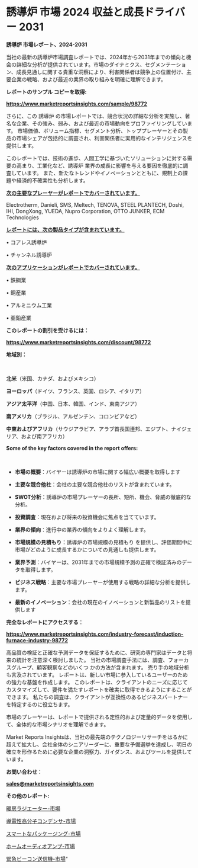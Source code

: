 # 誘導炉 市場 2024 収益と成長ドライバー 2031

<strong>誘導炉 市場レポート、2024-2031</strong>

当社の最新の誘導炉市場調査レポートでは、2024年から2031年までの傾向と機会の詳細な分析が提供されています。市場のダイナミクス、セグメンテーション、成長見通しに関する貴重な洞察により、利害関係者は競争上の位置付け、主要企業の戦略、および最近の業界の取り組みを明確に理解できます。



<strong>レポートのサンプル コピーを取得:</strong> <a href=https://www.marketreportsinsights.com/sample/98772>

<strong><u>https://www.marketreportsinsights.com/sample/98772</u></strong></a>

さらに、この 誘導炉 の市場レポートでは、競合状況の詳細な分析を実施し、著名な企業、その強み、弱み、および最近の市場動向をプロファイリングしています。 市場価値、ボリューム指標、セグメント分析、トッププレーヤーとその製品の市場シェアが包括的に調査され、利害関係者に実用的なインテリジェンスを提供します。

このレポートでは、技術の進歩、人間工学に基づいたソリューションに対する需要の高まり、工業化など、誘導炉 業界の成長に影響を与える要因を徹底的に調査しています。 また、新たなトレンドやイノベーションとともに、規制上の課題や経済的不確実性も分析します。



<strong><u>次の主要なプレーヤーがレポートでカバーされています。</u></strong>

Electrotherm, Danieli, SMS, Meltech, TENOVA, STEEL PLANTECH, Doshi, IHI, DongXong, YUEDA, Nupro Corporation, OTTO JUNKER, ECM Technologies



<strong><u><b>レポートには、次の製品タイプが含まれています。</b></u></strong>

• コアレス誘導炉

• チャンネル誘導炉



<strong><u><b>次のアプリケーションがレポートでカバーされています。</b></u></strong>

• 鉄鋼業

• 銅産業

• アルミニウム工業

• 亜鉛産業



<strong><b>このレポートの割引を受けるには：</b></strong>

<a href=https://www.marketreportsinsights.com/discount/98772>

<strong><u>https://www.marketreportsinsights.com/discount/98772</u></strong></a>



<strong>地域別：</strong>

<strong> </strong>



<strong>北米</strong>（米国、カナダ、およびメキシコ）



<strong>ヨーロッパ</strong>（ドイツ、フランス、英国、ロシア、イタリア）



<strong>アジア太平洋</strong>（中国、日本、韓国、インド、東南アジア）



<strong>南アメリカ</strong>（ブラジル、アルゼンチン、コロンビアなど）



<strong>中東およびアフリカ</strong>（サウジアラビア、アラブ首長国連邦、エジプト、ナイジェリア、および南アフリカ）



<strong>Some of the key factors covered in the report offers:</strong>

<strong> </strong>
<ul>
  <li>

<strong>市場の概要</strong>：バイヤーは誘導炉の市場に関する幅広い概要を取得します</li>
  <li>

<strong>主要な競合他社</strong>：会社の主要な競合他社のリストが含まれています。</li>
  <li>

<strong>SWOT分析</strong>：誘導炉の市場プレーヤーの長所、短所、機会、脅威の徹底的な分析。</li>
  <li>

<strong>投資調査</strong>：現在および将来の投資機会に焦点を当てています。</li>
  <li>

<strong>業界の傾向</strong>：進行中の業界の傾向をよりよく理解します。</li>
  <li>

<strong>市場規模の見積もり</strong>：誘導炉の市場規模の見積もり を提供し、評価期間中に市場がどのように成長するかについての見通しも提供します。</li>
  <li>

<strong>業界予測</strong>：バイヤーは、2031年までの市場規模予測の正確で検証済みのデータを取得します。</li>
  <li>

<strong>ビジネス戦略</strong>：主要な市場プレーヤーが使用する戦略の詳細な分析を提供します。</li>
  <li>

<strong>最新のイノベーション</strong>：会社の現在のイノベーションと新製品のリストを提供します</li>
</ul>


<strong>完全なレポートにアクセスする</strong>：

<a href=https://www.marketreportsinsights.com/industry-forecast/induction-furnace-industry-98772>

<strong><u>https://www.marketreportsinsights.com/industry-forecast/induction-furnace-industry-98772</u></strong></a>

高品質の検証と正確な予測データを保証するために、研究の専門家はデータと将来の統計を注意深く検討しました。 当社の市場調査手法には、調査、フォーカスグループ、顧客観察などのいくつ かの方法が含まれます。 売り手の地域分析も言及されています。 レポートは、新しい市場に参入しているユーザーのための強力な基盤を作成します。 このレポートは、クライアントのニーズに応じてカスタマイズして、要件を満たすレポートを確実に取得できるようにすることができます。 私たちの調査は、クライアントが互換性のあるビジネスパートナーを特定するのに役立ちます。

市場のプレーヤーは、レポートで提供される定性的および定量的データを使用して、全体的な市場シナリオを理解できます。

Market Reports Insightsは、当社の最先端のテクノロジーリサーチをはるかに超えて拡大し、会社全体のシニアリーダーに、重要な予備選挙を達成し、明日の確立を形作るために必要な企業の洞察力、ガイダンス、およびツールを提供しています。



<strong><b>お問い合わせ</b></strong>：

<a href=mailto:sales@marketreportsinsights.com>

<strong><u>sales@marketreportsinsights.com</u></strong></a>



<strong>その他のレポート:</strong>

<a href=https://www.linkedin.com/pulse/暖房ラジエーター-市場-2023-競争分析と事業成長-2030-data-dive-discoveries-24-analysis-w0muf/>暖房ラジエーター-市場</a>

<a href=https://www.linkedin.com/pulse/導電性高分子コンデンサ-市場レポート2023-2030-グローバル導電性高分子コンデン-xjrtf/>導電性高分子コンデンサ-市場</a>

<a href=https://www.linkedin.com/pulse/スマートなパッケージング-市場-2023-swot-分析と成長率-2030-pr-news-hub-7aaif/>スマートなパッケージング-市場</a>

<a href=https://www.linkedin.com/pulse/ホームオーディオアンプ-市場-2030-年までの需要に焦点を当てた-2023-年調査レポート-market-tribunal-a7jgf/>ホームオーディオアンプ-市場</a>

<a href=https://www.linkedin.com/pulse/緊急ビーコン送信機-市場-2030-年までの需要に焦点を当てた-2023-年調査レポート-pr-news-hub-rk5kf/>緊急ビーコン送信機-市場</a>"
